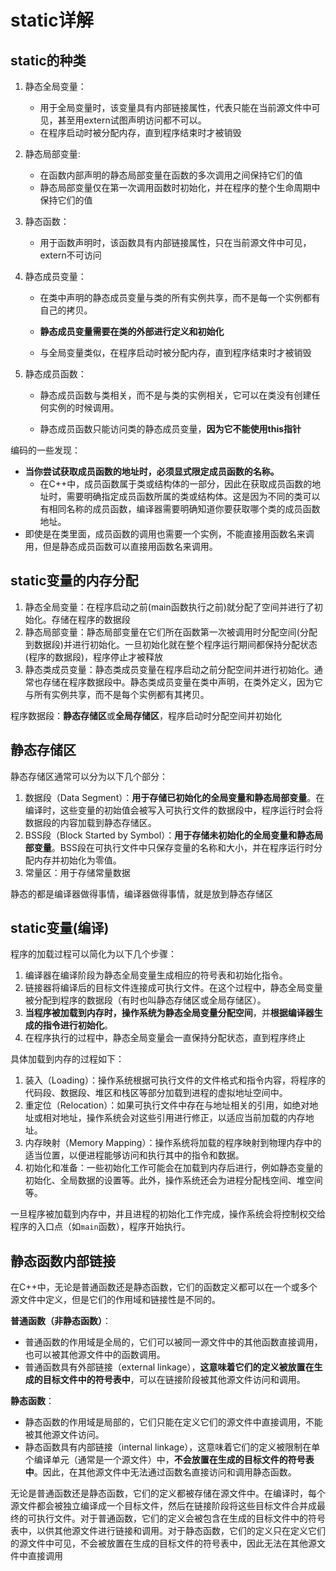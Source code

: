 # static详解

## static的种类

1. 静态全局变量：
   - 用于全局变量时，该变量具有内部链接属性，代表只能在当前源文件中可见，甚至用extern试图声明访问都不可以。
   - 在程序启动时被分配内存，直到程序结束时才被销毁
2. 静态局部变量:
   - 在函数内部声明的静态局部变量在函数的多次调用之间保持它们的值
   - 静态局部变量仅在第一次调用函数时初始化，并在程序的整个生命周期中保持它们的值

3. 静态函数：
   - 用于函数声明时，该函数具有内部链接属性，只在当前源文件中可见，extern不可访问

4. 静态成员变量：

   - 在类中声明的静态成员变量与类的所有实例共享，而不是每一个实例都有自己的拷贝。

   - **静态成员变量需要在类的外部进行定义和初始化**

   - 与全局变量类似，在程序启动时被分配内存，直到程序结束时才被销毁

5. 静态成员函数：

   - 静态成员函数与类相关，而不是与类的实例相关，它可以在类没有创建任何实例的时候调用。

   - 静态成员函数只能访问类的静态成员变量，**因为它不能使用this指针**

编码的一些发现：

- **当你尝试获取成员函数的地址时，必须显式限定成员函数的名称。**
  - 在C++中，成员函数属于类或结构体的一部分，因此在获取成员函数的地址时，需要明确指定成员函数所属的类或结构体。这是因为不同的类可以有相同名称的成员函数，编译器需要明确知道你要获取哪个类的成员函数地址。
- 即使是在类里面，成员函数的调用也需要一个实例，不能直接用函数名来调用，但是静态成员函数可以直接用函数名来调用。



## static变量的内存分配

1. 静态全局变量：在程序启动之前(main函数执行之前)就分配了空间并进行了初始化。存储在程序的数据段
2. 静态局部变量：静态局部变量在它们所在函数第一次被调用时分配空间(分配到数据段)并进行初始化。一旦初始化就在整个程序运行期间都保持分配状态(程序的数据段)，程序停止才被释放
3. 静态类成员变量：静态类成员变量在程序启动之前分配空间并进行初始化。通常也存储在程序数据段中。静态类成员变量在类中声明，在类外定义，因为它与所有实例共享，而不是每个实例都有其拷贝。

程序数据段：**静态存储区**或**全局存储区**，程序启动时分配空间并初始化

## 静态存储区

静态存储区通常可以分为以下几个部分：

1. 数据段（Data Segment）：**用于存储已初始化的全局变量和静态局部变量**。在编译时，这些变量的初始值会被写入可执行文件的数据段中，程序运行时会将数据段的内容加载到静态存储区。
2. BSS段（Block Started by Symbol）：**用于存储未初始化的全局变量和静态局部变量**。BSS段在可执行文件中只保存变量的名称和大小，并在程序运行时分配内存并初始化为零值。
3. 常量区：用于存储常量数据

静态的都是编译器做得事情，编译器做得事情，就是放到静态存储区



## static变量(编译)

程序的加载过程可以简化为以下几个步骤：

1. 编译器在编译阶段为静态全局变量生成相应的符号表和初始化指令。
2. 链接器将编译后的目标文件连接成可执行文件。在这个过程中，静态全局变量被分配到程序的数据段（有时也叫静态存储区或全局存储区）。
3. **当程序被加载到内存时，操作系统为静态全局变量分配空间**，并**根据编译器生成的指令进行初始化**。
4. 在程序执行的过程中，静态全局变量会一直保持分配状态，直到程序终止



具体加载到内存的过程如下：

1. 装入（Loading）：操作系统根据可执行文件的文件格式和指令内容，将程序的代码段、数据段、堆区和栈区等部分加载到进程的虚拟地址空间中。
2. 重定位（Relocation）：如果可执行文件中存在与地址相关的引用，如绝对地址或相对地址，操作系统会对这些引用进行修正，以适应当前加载的内存地址。
3. 内存映射（Memory Mapping）：操作系统将加载的程序映射到物理内存中的适当位置，以便进程能够访问和执行其中的指令和数据。
4. 初始化和准备：一些初始化工作可能会在加载到内存后进行，例如静态变量的初始化、全局数据的设置等。此外，操作系统还会为进程分配栈空间、堆空间等。

一旦程序被加载到内存中，并且进程的初始化工作完成，操作系统会将控制权交给程序的入口点（如`main`函数），程序开始执行。





## 静态函数内部链接

在C++中，无论是普通函数还是静态函数，它们的函数定义都可以在一个或多个源文件中定义，但是它们的作用域和链接性是不同的。

**普通函数（非静态函数）**：

- 普通函数的作用域是全局的，它们可以被同一源文件中的其他函数直接调用，也可以被其他源文件中的函数调用。
- 普通函数具有外部链接（external linkage），**这意味着它们的定义被放置在生成的目标文件中的符号表中**，可以在链接阶段被其他源文件访问和调用。

**静态函数**：

- 静态函数的作用域是局部的，它们只能在定义它们的源文件中直接调用，不能被其他源文件访问。
- 静态函数具有内部链接（internal linkage），这意味着它们的定义被限制在单个编译单元（通常是一个源文件）中，**不会放置在生成的目标文件的符号表中**。因此，在其他源文件中无法通过函数名直接访问和调用静态函数。

无论是普通函数还是静态函数，它们的定义都被存储在源文件中。在编译时，每个源文件都会被独立编译成一个目标文件，然后在链接阶段将这些目标文件合并成最终的可执行文件。对于普通函数，它们的定义会被包含在生成的目标文件中的符号表中，以供其他源文件进行链接和调用。对于静态函数，它们的定义只在定义它们的源文件中可见，不会被放置在生成的目标文件的符号表中，因此无法在其他源文件中直接调用
